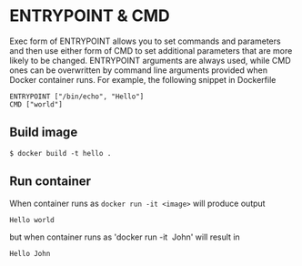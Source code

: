 # ENTRYPOINT & CMD
Exec form of ENTRYPOINT allows you to set commands and parameters and then use either form of CMD to set additional parameters that are more likely to be changed. ENTRYPOINT arguments are always used, while CMD ones can be overwritten by command line arguments provided when Docker container runs. For example, the following snippet in Dockerfile 


```
ENTRYPOINT ["/bin/echo", "Hello"]  
CMD ["world"]  
```

## Build image

```
$ docker build -t hello .
```

## Run container

When container runs as `docker run -it <image>` will produce output 

```
Hello world 
```
but when container runs as 'docker run -it <image> John' will result in

```
Hello John
``` 

